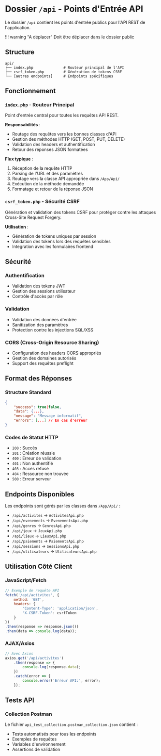# Dossier `/api` - Points d'Entrée API

Le dossier `/api` contient les points d'entrée publics pour l'API REST de l'application.

!!! warning "A déplacer"
Doit être déplacer dans le dossier public

## Structure

```
api/
├── index.php              # Routeur principal de l'API
├── csrf_token.php         # Génération de tokens CSRF
└── [autres endpoints]     # Endpoints spécifiques
```

## Fonctionnement

### `index.php` - Routeur Principal
Point d'entrée central pour toutes les requêtes API REST.

**Responsabilités** :
- Routage des requêtes vers les bonnes classes d'API
- Gestion des méthodes HTTP (GET, POST, PUT, DELETE)
- Validation des headers et authentification
- Retour des réponses JSON formatées

**Flux typique** :
1. Réception de la requête HTTP
2. Parsing de l'URL et des paramètres
3. Routage vers la classe API appropriée dans `/App/Api/`
4. Exécution de la méthode demandée
5. Formatage et retour de la réponse JSON

### `csrf_token.php` - Sécurité CSRF
Génération et validation des tokens CSRF pour protéger contre les attaques Cross-Site Request Forgery.

**Utilisation** :
- Génération de tokens uniques par session
- Validation des tokens lors des requêtes sensibles
- Integration avec les formulaires frontend

## Sécurité

### Authentification
- Validation des tokens JWT
- Gestion des sessions utilisateur
- Contrôle d'accès par rôle

### Validation
- Validation des données d'entrée
- Sanitization des paramètres
- Protection contre les injections SQL/XSS

### CORS (Cross-Origin Resource Sharing)
- Configuration des headers CORS appropriés
- Gestion des domaines autorisés
- Support des requêtes preflight

## Format des Réponses

### Structure Standard
```json
{
    "success": true|false,
    "data": {...},
    "message": "Message informatif",
    "errors": [...] // En cas d'erreur
}
```

### Codes de Statut HTTP
- `200` : Succès
- `201` : Création réussie
- `400` : Erreur de validation
- `401` : Non authentifié
- `403` : Accès refusé
- `404` : Ressource non trouvée
- `500` : Erreur serveur

## Endpoints Disponibles

Les endpoints sont gérés par les classes dans `/App/Api/` :

- `/api/activites` → `ActivitesApi.php`
- `/api/evenements` → `EvenementsApi.php`
- `/api/genres` → `GenresApi.php`
- `/api/jeux` → `JeuxApi.php`
- `/api/lieux` → `LieuxApi.php`
- `/api/paiements` → `PaiementsApi.php`
- `/api/sessions` → `SessionsApi.php`
- `/api/utilisateurs` → `UtilisateursApi.php`

## Utilisation Côté Client

### JavaScript/Fetch
```javascript
// Exemple de requête API
fetch('/api/activites', {
    method: 'GET',
    headers: {
        'Content-Type': 'application/json',
        'X-CSRF-Token': csrfToken
    }
})
.then(response => response.json())
.then(data => console.log(data));
```

### AJAX/Axios
```javascript
// Avec Axios
axios.get('/api/activites')
    .then(response => {
        console.log(response.data);
    })
    .catch(error => {
        console.error('Erreur API:', error);
    });
```

## Tests API

### Collection Postman
Le fichier `api_test_collection.postman_collection.json` contient :
- Tests automatisés pour tous les endpoints
- Exemples de requêtes
- Variables d'environnement
- Assertions de validation
